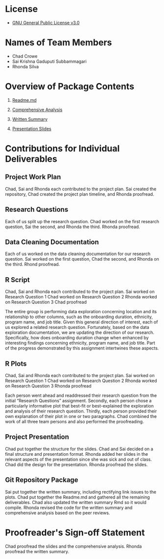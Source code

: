# License

- [GNU General Public License v3.0](https://github.com/saikrishnags05/Project-for-Data-to-Decisions/blob/master/LICENSE)

# Names of Team Members

- Chad Crowe
- Sai Krishna Gaduputi Subbammagari
- Rhonda Silva

# Overview of Package Contents

1. [Readme.md](https://github.com/saikrishnags05/Project-for-Data-to-Decisions/blob/master/Final/Readme.md)

2. [Comprehensive Analysis](https://github.com/saikrishnags05/Project-for-Data-to-Decisions/blob/master/Final/ComprehensiveAnalysis.md)

3. [Written Summary](https://github.com/saikrishnags05/Project-for-Data-to-Decisions/blob/master/Final/WrittenSummary.md)

4. [Presentation Slides](https://github.com/saikrishnags05/Project-for-Data-to-Decisions/blob/master/Final/PresentationSlides.pdf)

# Contributions for Individual Deliverables

## Project Work Plan

Chad, Sai and Rhonda each contributed to the project plan. Sai created the repository, Chad created the project plan timeline, and Rhonda proofread.

## Research Questions

Each of us split up the research question.  Chad worked on the first research question, Sai the second, and Rhonda the third. Rhonda proofread.

## Data Cleaning Documentation

Each of us worked on the data cleaning documentation for our research question.  Sai worked on the first question, Chad the second, and Rhonda on the third.  Rhond proofread.

## R Script

Chad, Sai and Rhonda each contributed to the project plan. Sai worked on Research Question 1 Chad worked on Research Question 2 Rhonda worked on Research Question 3 Chad proofread

The entire group is performing data exploration concerning location and its relationship to other columns, such as the onboarding duration, ethnicity, program name, and job title. Given this general direction of interest, each of us explored a related research question. Fortunately, based on the data exploration documentation, we are updating the direction of our research. Specifically, how does onboarding duration change when enhanced by interesting findings concerning ethnicity, program name, and job title. Part of the progress demonstrated by this assignment intertwines these aspects.

## R Plots

Chad, Sai and Rhonda each contributed to the project plan. Sai worked on Research Question 1 Chad worked on Research Question 2 Rhonda worked on Research Question 3 Rhonda proofread

Each person went ahead and readdressed their research question from the initial “Research Questions” assignment. Secondly, each person chose a particularly informative plot that best-fit or best-explained the exploration and analysis of their research question. Thirdly, each person provided their own explanation of their plot in one or two paragraphs. Chad combined the work of all three team persons and also performed the proofreading.

## Project Presentation

Chad put together the structure for the slides. Chad and Sai decided on a final structure and presentation format. Rhonda added her slides in the relevant aspects of the presentation since she was sick and out of class. Chad did the design for the presentation. Rhonda proofread the slides.

## Git Repository Package

Sai put together the written summary, including rectifying link issues to the plots. Chad put together the Readme.md and gathered all the remaining deliverables.  Chad also updated the written summary Rmd so it would compile. Rhonda revised the code for the written summary and comprehensive analysis based on the peer reviews.

# Proofreader's Sign-off Statement

Chad proofread the slides and the comprehensive analysis. Rhonda proofread the written summary.






